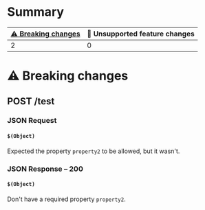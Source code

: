 # Summary

| [⚠️ Breaking changes](#breaking-changes) | 🤷 Unsupported feature changes |
|------------------------------------------|-------------------------------|
| 2                                        | 0                             |

# <span id="breaking-changes"></span>⚠️ Breaking changes

## **POST** /test

### JSON Request

#### `$(Object)`

Expected the property `property2` to be allowed, but it wasn't.

### JSON Response – 200

#### `$(Object)`

Don't have a required property `property2`.

